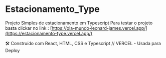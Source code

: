 # Estacionamento_Type
Projeto Simples de estacionamento em Typescript
Para testar o projeto basta clickar no link : [https://ola-mundo-leonard-james.vercel.app/](https://estacionamento-type.vercel.app/)

🛠️ Construído com React, HTML, CSS e Typescript // VERCEL - Usada para Deploy
